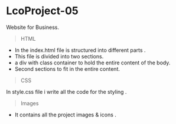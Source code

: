 # LcoProject-05
Website for Business.
> HTML


 *  In the index.html file is structured into different parts .
 *  This file is divided into two sections.
 *  a div with class container to hold the entire content of the body.
 *  Second sections to fit in the entire content.
                                 
 >CSS
 
   In style.css file i write all the code for the styling .  
   
  >Images
  
 * It contains all the project images & icons .
